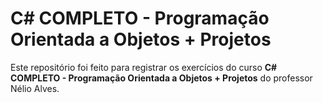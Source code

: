 # C# COMPLETO - Programação Orientada a Objetos + Projetos

Este repositório foi feito para registrar os exercícios do curso **C# COMPLETO - Programação Orientada a Objetos + Projetos** do professor Nélio Alves.
